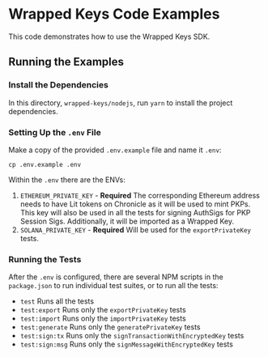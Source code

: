 # Wrapped Keys Code Examples

This code demonstrates how to use the Wrapped Keys SDK.

## Running the Examples

### Install the Dependencies

In this directory, `wrapped-keys/nodejs`, run `yarn` to install the project dependencies.

### Setting Up the `.env` File

Make a copy of the provided `.env.example` file and name it `.env`:

```
cp .env.example .env
```

Within the `.env` there are the ENVs:

1. `ETHEREUM_PRIVATE_KEY` - **Required** The corresponding Ethereum address needs to have Lit tokens on Chronicle as it will be used to mint PKPs. This key will also be used in all the tests for signing AuthSigs for PKP Session Sigs. Additionally, it will be imported as a Wrapped Key.
2. `SOLANA_PRIVATE_KEY` - **Required** Will be used for the `exportPrivateKey` tests.

### Running the Tests

After the `.env` is configured, there are several NPM scripts in the `package.json` to run individual test suites, or to run all the tests:

- `test` Runs all the tests
- `test:export` Runs only the `exportPrivateKey` tests
- `test:import` Runs only the `importPrivateKey` tests
- `test:generate` Runs only the `generatePrivateKey` tests
- `test:sign:tx` Runs only the `signTransactionWithEncryptedKey` tests
- `test:sign:msg` Runs only the `signMessageWithEncryptedKey` tests
